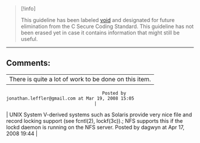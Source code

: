 > [!info]  
>
> This guideline has been labeled [void](https://wiki.sei.cmu.edu//confluence/label/seccode/void) and designated for future elimination from the C Secure Coding Standard. This guideline has not been erased yet in case it contains information that might still be useful.

------------------------------------------------------------------------
[](https://www.securecoding.cert.org/confluence/pages/viewpage.action?pageId=3473523) [](https://www.securecoding.cert.org/confluence/display/seccode/99.+The+Void?showChildren=false&showComments=false) [](https://www.securecoding.cert.org/confluence/display/seccode/VOID+Temporary+files+must+be+removed+before+the+program+exits?showChildren=false&showComments=false)
## Comments:

|  |
| ----|
| There is quite a lot of work to be done on this item.
                                        Posted by jonathan.leffler@gmail.com at Mar 19, 2008 15:05
                                     |
| UNIX System V-derived systems such as Solaris provide very nice file and record locking support (see fcntl(2), lockf(3c)).; NFS supports this if the lockd daemon is running on the NFS server.
                                        Posted by dagwyn at Apr 17, 2008 19:44
                                     |

